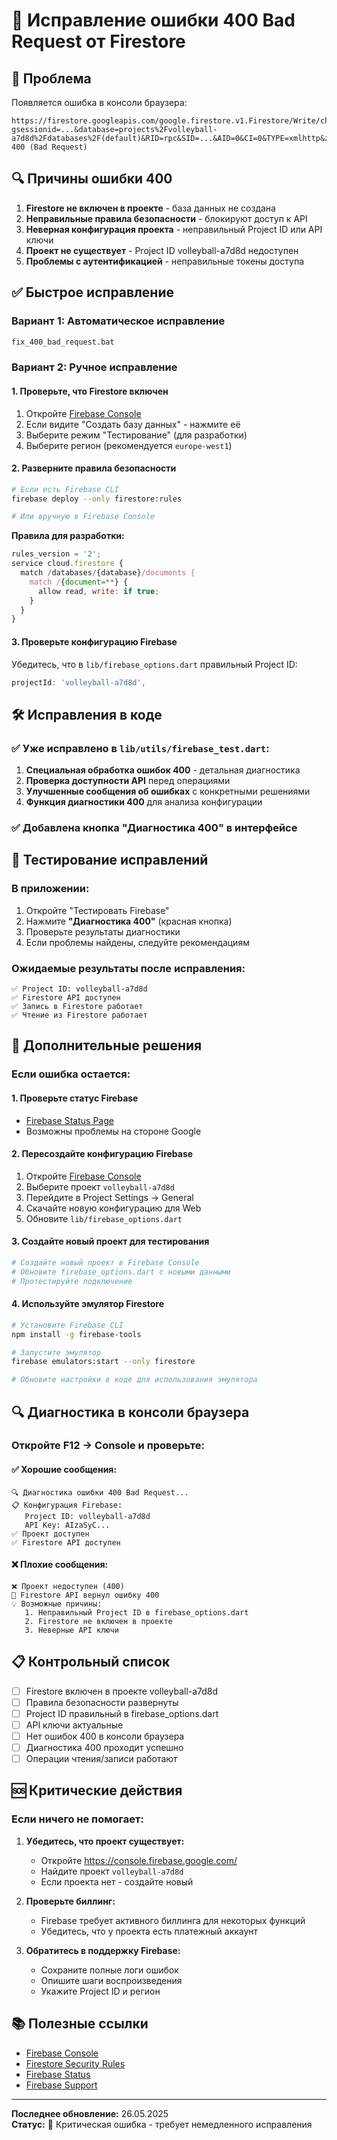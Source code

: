 # 🚫 Исправление ошибки 400 Bad Request от Firestore

## 🚨 Проблема

Появляется ошибка в консоли браузера:
```
https://firestore.googleapis.com/google.firestore.v1.Firestore/Write/channel?gsessionid=...&database=projects%2Fvolleyball-a7d8d%2Fdatabases%2F(default)&RID=rpc&SID=...&AID=0&CI=0&TYPE=xmlhttp&zx=...&t=1 400 (Bad Request)
```

## 🔍 Причины ошибки 400

1. **Firestore не включен в проекте** - база данных не создана
2. **Неправильные правила безопасности** - блокируют доступ к API
3. **Неверная конфигурация проекта** - неправильный Project ID или API ключи
4. **Проект не существует** - Project ID volleyball-a7d8d недоступен
5. **Проблемы с аутентификацией** - неправильные токены доступа

## ✅ Быстрое исправление

### Вариант 1: Автоматическое исправление
```bash
fix_400_bad_request.bat
```

### Вариант 2: Ручное исправление

#### 1. Проверьте, что Firestore включен
1. Откройте [Firebase Console](https://console.firebase.google.com/project/volleyball-a7d8d/firestore)
2. Если видите "Создать базу данных" - нажмите её
3. Выберите режим "Тестирование" (для разработки)
4. Выберите регион (рекомендуется `europe-west1`)

#### 2. Разверните правила безопасности
```bash
# Если есть Firebase CLI
firebase deploy --only firestore:rules

# Или вручную в Firebase Console
```

**Правила для разработки:**
```javascript
rules_version = '2';
service cloud.firestore {
  match /databases/{database}/documents {
    match /{document=**} {
      allow read, write: if true;
    }
  }
}
```

#### 3. Проверьте конфигурацию Firebase
Убедитесь, что в `lib/firebase_options.dart` правильный Project ID:
```dart
projectId: 'volleyball-a7d8d',
```

## 🛠️ Исправления в коде

### ✅ Уже исправлено в `lib/utils/firebase_test.dart`:

1. **Специальная обработка ошибок 400** - детальная диагностика
2. **Проверка доступности API** перед операциями
3. **Улучшенные сообщения об ошибках** с конкретными решениями
4. **Функция диагностики 400** для анализа конфигурации

### ✅ Добавлена кнопка "Диагностика 400" в интерфейсе

## 🧪 Тестирование исправлений

### В приложении:
1. Откройте "Тестировать Firebase"
2. Нажмите **"Диагностика 400"** (красная кнопка)
3. Проверьте результаты диагностики
4. Если проблемы найдены, следуйте рекомендациям

### Ожидаемые результаты после исправления:
```
✅ Project ID: volleyball-a7d8d
✅ Firestore API доступен
✅ Запись в Firestore работает
✅ Чтение из Firestore работает
```

## 🔧 Дополнительные решения

### Если ошибка остается:

#### 1. Проверьте статус Firebase
- [Firebase Status Page](https://status.firebase.google.com/)
- Возможны проблемы на стороне Google

#### 2. Пересоздайте конфигурацию Firebase
1. Откройте [Firebase Console](https://console.firebase.google.com/)
2. Выберите проект `volleyball-a7d8d`
3. Перейдите в Project Settings → General
4. Скачайте новую конфигурацию для Web
5. Обновите `lib/firebase_options.dart`

#### 3. Создайте новый проект для тестирования
```bash
# Создайте новый проект в Firebase Console
# Обновите firebase_options.dart с новыми данными
# Протестируйте подключение
```

#### 4. Используйте эмулятор Firestore
```bash
# Установите Firebase CLI
npm install -g firebase-tools

# Запустите эмулятор
firebase emulators:start --only firestore

# Обновите настройки в коде для использования эмулятора
```

## 🔍 Диагностика в консоли браузера

### Откройте F12 → Console и проверьте:

#### ✅ Хорошие сообщения:
```
🔍 Диагностика ошибки 400 Bad Request...
📋 Конфигурация Firebase:
   Project ID: volleyball-a7d8d
   API Key: AIzaSyC...
✅ Проект доступен
✅ Firestore API доступен
```

#### ❌ Плохие сообщения:
```
❌ Проект недоступен (400)
🚫 Firestore API вернул ошибку 400
💡 Возможные причины:
   1. Неправильный Project ID в firebase_options.dart
   2. Firestore не включен в проекте
   3. Неверные API ключи
```

## 📋 Контрольный список

- [ ] Firestore включен в проекте volleyball-a7d8d
- [ ] Правила безопасности развернуты
- [ ] Project ID правильный в firebase_options.dart
- [ ] API ключи актуальные
- [ ] Нет ошибок 400 в консоли браузера
- [ ] Диагностика 400 проходит успешно
- [ ] Операции чтения/записи работают

## 🆘 Критические действия

### Если ничего не помогает:

1. **Убедитесь, что проект существует:**
   - Откройте https://console.firebase.google.com/
   - Найдите проект `volleyball-a7d8d`
   - Если проекта нет - создайте новый

2. **Проверьте биллинг:**
   - Firebase требует активного биллинга для некоторых функций
   - Убедитесь, что у проекта есть платежный аккаунт

3. **Обратитесь в поддержку Firebase:**
   - Сохраните полные логи ошибок
   - Опишите шаги воспроизведения
   - Укажите Project ID и регион

## 📚 Полезные ссылки

- [Firebase Console](https://console.firebase.google.com/)
- [Firestore Security Rules](https://firebase.google.com/docs/firestore/security/get-started)
- [Firebase Status](https://status.firebase.google.com/)
- [Firebase Support](https://firebase.google.com/support)

---

**Последнее обновление:** 26.05.2025  
**Статус:** 🚫 Критическая ошибка - требует немедленного исправления 